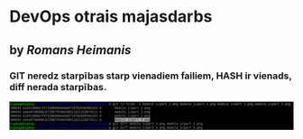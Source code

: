 # DevOps otrais majasdarbs
## by _Romans Heimanis_

### GIT neredz starpības starp vienadiem failiem, HASH ir vienads, diff nerada starpības.
![punkts 13](punkts_13.png)

